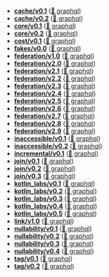 
- **[cache/v0.1](/cache/v0.1)** ([📄 graphql](cache/v0.1/cache-v0.1.graphql))
- **[cache/v0.2](/cache/v0.2)** ([📄 graphql](cache/v0.2/cache-v0.2.graphql))
- **[core/v0.1](/core/v0.1)** ([📄 graphql](core/v0.1/core-v0.1.graphql))
- **[core/v0.2](/core/v0.2)** ([📄 graphql](core/v0.2/core-v0.2.graphql))
- **[cost/v0.1](/cost/v0.1)** ([📄 graphql](cost/v0.1/cost-v0.1.graphql))
- **[fakes/v0.0](/fakes/v0.0)** ([📄 graphql](fakes/v0.0/fakes-v0.0.graphql))
- **[federation/v1.0](/federation/v1.0)** ([📄 graphql](federation/v1.0/federation-v1.0.graphql))
- **[federation/v2.0](/federation/v2.0)** ([📄 graphql](federation/v2.0/federation-v2.0.graphql))
- **[federation/v2.1](/federation/v2.1)** ([📄 graphql](federation/v2.1/federation-v2.1.graphql))
- **[federation/v2.2](/federation/v2.2)** ([📄 graphql](federation/v2.2/federation-v2.2.graphql))
- **[federation/v2.3](/federation/v2.3)** ([📄 graphql](federation/v2.3/federation-v2.3.graphql))
- **[federation/v2.4](/federation/v2.4)** ([📄 graphql](federation/v2.4/federation-v2.4.graphql))
- **[federation/v2.5](/federation/v2.5)** ([📄 graphql](federation/v2.5/federation-v2.5.graphql))
- **[federation/v2.6](/federation/v2.6)** ([📄 graphql](federation/v2.6/federation-v2.6.graphql))
- **[federation/v2.7](/federation/v2.7)** ([📄 graphql](federation/v2.7/federation-v2.7.graphql))
- **[federation/v2.8](/federation/v2.8)** ([📄 graphql](federation/v2.8/federation-v2.8.graphql))
- **[federation/v2.9](/federation/v2.9)** ([📄 graphql](federation/v2.9/federation-v2.9.graphql))
- **[inaccessible/v0.1](/inaccessible/v0.1)** ([📄 graphql](inaccessible/v0.1/inaccessible-v0.1.graphql))
- **[inaccessible/v0.2](/inaccessible/v0.2)** ([📄 graphql](inaccessible/v0.2/inaccessible-v0.2.graphql))
- **[incremental/v0.1](/incremental/v0.1)** ([📄 graphql](incremental/v0.1/incremental-v0.1.graphql))
- **[join/v0.1](/join/v0.1)** ([📄 graphql](join/v0.1/join-v0.1.graphql))
- **[join/v0.2](/join/v0.2)** ([📄 graphql](join/v0.2/join-v0.2.graphql))
- **[join/v0.3](/join/v0.3)** ([📄 graphql](join/v0.3/join-v0.3.graphql))
- **[kotlin_labs/v0.1](/kotlin_labs/v0.1)** ([📄 graphql](kotlin_labs/v0.1/kotlin_labs-v0.1.graphql))
- **[kotlin_labs/v0.2](/kotlin_labs/v0.2)** ([📄 graphql](kotlin_labs/v0.2/kotlin_labs-v0.2.graphql))
- **[kotlin_labs/v0.3](/kotlin_labs/v0.3)** ([📄 graphql](kotlin_labs/v0.3/kotlin_labs-v0.3.graphql))
- **[kotlin_labs/v0.4](/kotlin_labs/v0.4)** ([📄 graphql](kotlin_labs/v0.4/kotlin_labs-v0.4.graphql))
- **[kotlin_labs/v0.5](/kotlin_labs/v0.5)** ([📄 graphql](kotlin_labs/v0.5/kotlin_labs-v0.5.graphql))
- **[link/v1.0](/link/v1.0)** ([📄 graphql](link/v1.0/link-v1.0.graphql))
- **[nullability/v0.1](/nullability/v0.1)** ([📄 graphql](nullability/v0.1/nullability-v0.1.graphql))
- **[nullability/v0.2](/nullability/v0.2)** ([📄 graphql](nullability/v0.2/nullability-v0.2.graphql))
- **[nullability/v0.3](/nullability/v0.3)** ([📄 graphql](nullability/v0.3/nullability-v0.3.graphql))
- **[nullability/v0.4](/nullability/v0.4)** ([📄 graphql](nullability/v0.4/nullability-v0.4.graphql))
- **[tag/v0.1](/tag/v0.1)** ([📄 graphql](tag/v0.1/tag-v0.1.graphql))
- **[tag/v0.2](/tag/v0.2)** ([📄 graphql](tag/v0.2/tag-v0.2.graphql))
